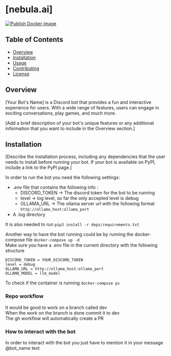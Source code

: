 # [nebula.ai]



[![Publish Docker image](https://github.com/System-Nebula/daddai/actions/workflows/imgBuilder.yaml/badge.svg?branch=main)](https://github.com/System-Nebula/daddai/actions/workflows/imgBuilder.yaml)
## Table of Contents

- [Overview](#overview)
- [Installation](#installation)
- [Usage](#usage)
- [Contributing](#contributing)
- [License](#license)

## Overview

[Your Bot's Name] is a Discord bot that provides a fun and interactive experience for users. With a wide range of features, users can engage in exciting conversations, play games, and much more.

[Add a brief description of your bot's unique features or any additional information that you want to include in the Overview section.]

## Installation

[Describe the installation process, including any dependencies that the user needs to install before running your bot. If your bot is available on PyPI, include a link to the PyPI page.]

In order to run the bot you need the following settings: </br>
- *.env* file that contains the following info :
  - DISCORD_TOKEN -> The discord token for the bot to be running
  - level -> log level, so far the only accepted level is debug
  - OLLAMA_URL -> The ollama server url with the following format ```http://ollama_host:ollama_port ```
- A .log directory

It is also needed to run ```pip3 install -r deps/requirements.txt```

Another way to have the bot running could be by running the docker-compose file ``` docker-compose up -d ``` </br>
Make sure you have a .env file in the current directory with the following structure </br>
```
DISCORD_TOKEN = YOUR_DISCORD_TOKEN
level = debug
OLLAMA_URL = http://ollama_host:ollama_port
OLLAMA_MODEL = llm_model
```
To check if the container is running ``` docker-compose ps ``` </br>

### Repo workflow

It would be good to work on a branch called dev </br>
When the work on the branch is done commit it to dev </br>
The gh workflow will automatically create a PR

### How to interact with the bot

In order to interact with the bot you just have to mention it in your message @bot_name text
